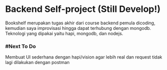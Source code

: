 # Backend Self-project (Still Develop!)
Bookshelf merupakan tugas akhir dari course backend pemula dicoding, kemudian saya improvisasi hingga dapat terhubung dengan mongodb.
Teknologi yang dipakai yaitu hapi, mongodb, dan nodejs.

### #Next To Do
Membuat UI sederhana dengan hapi/vision agar lebih real dan request tidak lagi dilakukan dengan postman